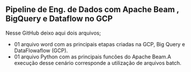 ## Pipeline de Eng. de Dados com Apache Beam , BigQuery e Dataflow no GCP
Nesse GitHub deixo aqui dois arquivos;

- 01 arquivo word com as principais etapas criadas na GCP, Big Query e DataFlowaflow (GCP).
- 01 arquivo Python com as principais funcões do Apache Beam.A execução desse cenário corresponde a utilização de arquivos batch.


